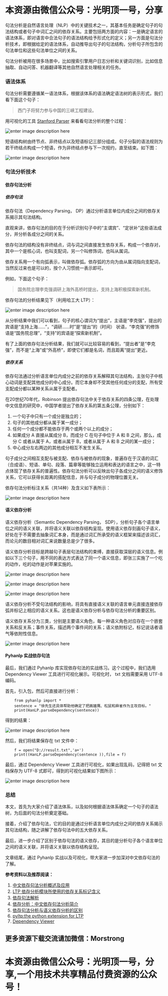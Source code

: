 # 本资源由微信公众号：光明顶一号，分享
句法分析是自然语言处理（NLP）中的关键技术之一，其基本任务是确定句子的句法结构或者句子中词汇之间的依存关系。主要包括两方面的内容：一是确定语言的语法体系，即对语言中合法句子的语法结构给予形式化的定义；另一方面是句法分析技术，即根据给定的语法体系，自动推导出句子的句法结构，分析句子所包含的句法单位和这些句法单位之间的关系。

句法分析被用在很多场景中，比如搜索引擎用户日志分析和关键词识别，比如信息抽取、自动问答、机器翻译等其他自然语言处理相关的任务。

### 语法体系

句法分析需要遵循某一语法体系，根据该体系的语法确定语法树的表示形式，我们看下面这个句子：

> 西门子将努力参与中国的三峡工程建设。

用可视化的工具 [Stanford Parser](http://nlp.stanford.edu:8080/parser/index.jsp)
来看看句法分析的整个过程：

![enter image description
here](https://images.gitbook.cn/e7813240-9ea0-11e8-bf0f-5103efdb7be8)

短语结构树由终节点、非终结点以及短语标记三部分组成。句子分裂的语法规则为若干终结点构成一个短语，作为非终结点参与下一次规约，直至结束。如下图：

![enter image description
here](https://images.gitbook.cn/115a7610-97eb-11e8-b78f-09922e3c574f)

### 句法分析技术

#### 依存句法分析

##### **依存句法**

依存句法（Dependency Parsing， DP）通过分析语言单位内成分之间的依存关系揭示其句法结构。

直观来讲，依存句法的目的在于分析识别句子中的“主谓宾”、“定状补”这些语法成分，并分析各成分之间的关系。

依存句法的结构没有非终结点，词与词之间直接发生依存关系，构成一个依存对，其中一个是核心词，也叫支配词，另一个叫修饰词，也叫从属词。

依存关系用一个有向弧表示，叫做依存弧。依存弧的方向为由从属词指向支配词，当然反过来也是可以的，按个人习惯统一表示即可。

例如，下面这个句子：

> 国务院总理李克强调研上海外高桥时提出，支持上海积极探索新机制。

依存句法的分析结果见下（利用哈工大 LTP）：

![enter image description
here](https://images.gitbook.cn/c6000940-97eb-11e8-b78f-09922e3c574f)

从分析结果中我们可以看到，句子的核心谓词为“提出”，主语是“李克强”，提出的宾语是“支持上海……”，“调研……时”是“提出”的（时间）
状语，“李克强”的修饰语是“国务院总理”，“支持”的宾语是“探索新机制”。

有了上面的依存句法分析结果，我们就可以比较容易的看到，“提出者”是“李克强”，而不是“上海”或“外高桥”，即使它们都是名词，而且距离“提出”更近。

##### **依存关系**

依存句法通过分析语言单位内成分之前的依存关系解释其句法结构，主张句子中核心动词是支配其他成分的中心成分。而它本身却不受其他任何成分的支配，所有受支配成分都以某种关系从属于支配者。

在20世纪70年代，Robinson 提出依存句法中关于依存关系的四条公理，在处理中文信息的研究中，中国学者提出了依存关系的第五条公理，分别如下：

  1. 一个句子中只有一个成分是独立的；
  2. 句子的其他成分都从属于某一成分；
  3. 任何一个成分都不能依存于两个或两个以上的成分；
  4. 如果成分 A 直接从属成分 B，而成分 C 在句子中位于 A 和 B 之间，那么，成分 C 或者从属于 A，或者从属于 B，或者从属于 A 和 B 之间的某一成分；
  5. 中心成分左右两边的其他成分相互不发生关系。

句子成分之间相互支配与被支配、依存与被依存的现象，普遍存在于汉语的词汇（合成语）、短语、单句、段落、篇章等能够独立运用和表达的语言之中，这一特点体现了依存关系的普遍性。依存句法分析可以反映出句子各成分之间的语义修饰关系，它可以获得长距离的搭配信息，并与句子成分的物理位置无关。

依存句法分析标注关系（共14种）及含义如下表所示：

![enter image description
here](https://images.gitbook.cn/c564e540-97ec-11e8-a5a1-17130ea31e3a)

#### 语义依存分析

语义依存分析（Semantic Dependency Parsing，
SDP），分析句子各个语言单位之间的语义关联，并将语义关联以依存结构呈现。使用语义依存刻画句子语义，好处在于不需要去抽象词汇本身，而是通过词汇所承受的语义框架来描述该词汇，而论元的数目相对词汇来说数量总是少了很多。

语义依存分析目标是跨越句子表层句法结构的束缚，直接获取深层的语义信息。例如以下三个句子，用不同的表达方式表达了同一个语义信息，即张三实施了一个吃的动作，吃的动作是对苹果实施的。

![enter image description
here](https://images.gitbook.cn/3be55a10-97ed-11e8-b78f-09922e3c574f)

![enter image description
here](https://images.gitbook.cn/430a6c40-97ed-11e8-8841-e548fce76345)

![enter image description
here](https://images.gitbook.cn/4dcd8cc0-97ed-11e8-911c-dd974a01956f)

语义依存分析不受句法结构的影响，将具有直接语义关联的语言单元直接连接依存弧并标记上相应的语义关系。这也是语义依存分析与依存句法分析的重要区别。

语义依存关系分为三类，分别是主要语义角色，每一种语义角色对应存在一个嵌套关系和反关系；事件关系，描述两个事件间的关系；语义依附标记，标记说话者语气等依附性信息。

![enter image description
here](https://images.gitbook.cn/8accc8c0-97ed-11e8-8841-e548fce76345)

#### Pyhanlp 实战依存句法

最后，我们通过 Pyhanlp 库实现依存句法的实战练习。这个过程中，我们选用 Dependency Viewer 工具进行可视化展示。可视化时， txt
文档需要采用 UTF-8 编码。

首先，引入包，然后可直接进行分析：

    
    
        from pyhanlp import *
        sentence = "徐先生还具体帮助他确定了把画雄鹰、松鼠和麻雀作为主攻目标。"
        print(HanLP.parseDependency(sentence))
    

得到的结果：

![enter image description
here](https://images.gitbook.cn/8c1d52b0-97ef-11e8-a5a1-17130ea31e3a)

然后，我们将结果保存在 txt 文件中：

    
    
        f = open("D://result.txt",'a+')
        print((HanLP.parseDependency(sentence )),file = f)
    

最后，通过 Dependency Viewer 工具进行可视化，如果出现乱码，记得把 txt 文档保存为 UTF-8 式即可，得到的可视化结果如下图所示：

![enter image description
here](https://images.gitbook.cn/ab05d260-97f4-11e8-a5a1-17130ea31e3a)

### 总结

本文，首先为大家介绍了语法体系，以及如何根据语法体系确定一个句子的语法树，为后面的句法分析奠定基础。

接着，介绍了依存句法，它的目的是通过分析语言单位内成分之间的依存关系揭示其句法结构，随之讲解了依存句法中的五大依存关系。

最后，进一步介绍了区别于依存句法的语义依存，其目的是分析句子各个语言单位之间的语义关联，并将语义关联以依存结构呈现。

文章结尾，通过 Pyhanlp 实战以及可视化，带大家进一步加深对中文依存句法的了解。

**参考资料以及推荐阅读：**

  1. [中文依存句法分析概述及应用](https://blog.csdn.net/liu_zhlai/article/details/52444422)
  2. [LTP 依存分析模块所使用的依存关系标记含义](http://ir.hit.edu.cn/demo/ltp)
  3. [依存句法解析](http://hanlp.linrunsoft.com/doc/_build/html/dependency_parser.html#id2)
  4. [依存分析：中文依存句法分析简介](https://blog.csdn.net/sinat_33741547/article/details/79258045)
  5. [依存句法分析与语义依存分析的区别](https://www.cnblogs.com/CheeseZH/p/5768389.html)
  6. [pyltp:the python extension for LTP](https://github.com/HIT-SCIR/pyltp)
  7. [Dependency Viewer](http://nlp.nju.edu.cn/tanggc/tools/DependencyViewer.html)


## 更多资源下载交流请加微信：Morstrong
# 本资源由微信公众号：光明顶一号，分享,一个用技术共享精品付费资源的公众号！